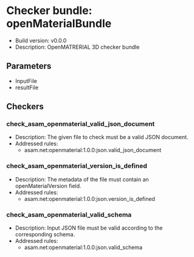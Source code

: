 # Checker bundle: openMaterialBundle

* Build version:  v0.0.0
* Description:    OpenMATRERIAL 3D checker bundle

## Parameters

* InputFile
* resultFile

## Checkers

### check_asam_openmaterial_valid_json_document

* Description: The given file to check must be a valid JSON document.
* Addressed rules:
  * asam.net:openmaterial:1.0.0:json.valid_json_document

### check_asam_openmaterial_version_is_defined

* Description: The metadata of the file must contain an openMaterialVersion field.
* Addressed rules:
  * asam.net:openmaterial:1.0.0:json.version_is_defined

### check_asam_openmaterial_valid_schema

* Description: Input JSON file must be valid according to the corresponding schema.
* Addressed rules:
  * asam.net:openmaterial:1.0.0:json.valid_schema

